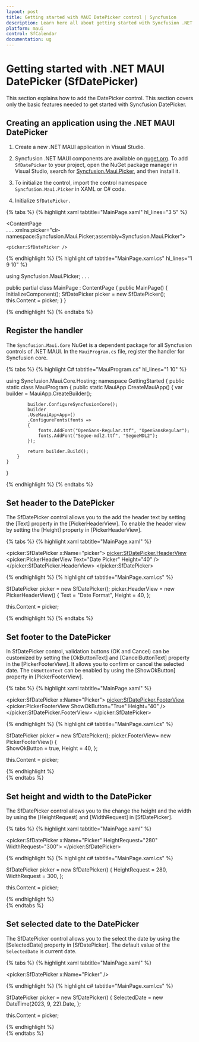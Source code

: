 ```yaml
---
layout: post
title: Getting started with MAUI DatePicker control | Syncfusion
description: Learn here all about getting started with Syncfusion .NET MAUI DatePicker (SfDatePicker) control and its basic features.
platform: maui
control: SfCalendar
documentation: ug
---
```


# Getting started with .NET MAUI DatePicker (SfDatePicker)
This section explains how to add the DatePicker control. This section covers only the basic features needed to get started with Syncfusion DatePicker.

## Creating an application using the .NET MAUI DatePicker

1. Create a new .NET MAUI application in Visual Studio.

2. Syncfusion .NET MAUI components are available on [nuget.org](https://www.nuget.org/). To add `SfDatePicker` to your project, open the NuGet package manager in Visual Studio, search for [Syncfusion.Maui.Picker](https://www.nuget.org/packages/Syncfusion.Maui.Picker), and then install it.

3. To initialize the control, import the control namespace `Syncfusion.Maui.Picker` in XAML or C# code.

4. Initialize `SfDatePicker.`

{% tabs %}
{% highlight xaml tabtitle="MainPage.xaml" hl_lines="3 5" %}

<ContentPage   
    . . .
    xmlns:picker="clr-namespace:Syncfusion.Maui.Picker;assembly=Syncfusion.Maui.Picker">

    <picker:SfDatePicker />
</ContentPage>

{% endhighlight %}
{% highlight c# tabtitle="MainPage.xaml.cs" hl_lines="1 9 10" %}

using Syncfusion.Maui.Picker;
. . .

public partial class MainPage : ContentPage
{
    public MainPage()
    {
        InitializeComponent();
        SfDatePicker picker = new SfDatePicker();
        this.Content = picker;
    }
}

{% endhighlight %}
{% endtabs %}

## Register the handler

The `Syncfusion.Maui.Core` NuGet is a dependent package for all Syncfusion controls of .NET MAUI. In the `MauiProgram.cs` file, register the handler for Syncfusion core.

{% tabs %}
{% highlight C# tabtitle="MauiProgram.cs" hl_lines="1 10" %}

using Syncfusion.Maui.Core.Hosting;
namespace GettingStarted
{
    public static class MauiProgram
    {
        public static MauiApp CreateMauiApp()
        {
            var builder = MauiApp.CreateBuilder();

            builder.ConfigureSyncfusionCore();
            builder
            .UseMauiApp<App>()
            .ConfigureFonts(fonts =>
            {
                fonts.AddFont("OpenSans-Regular.ttf", "OpenSansRegular");
                fonts.AddFont("Segoe-mdl2.ttf", "SegoeMDL2");
            });

            return builder.Build();
        }
    }
}

{% endhighlight %}
{% endtabs %}

## Set header to the DatePicker

The SfDatePicker control allows you to the add the header text by setting the [Text] property in the [PickerHeaderView]. To enable the header view by setting the [Height] property in [PickerHeaderView].

{% tabs %}
{% highlight xaml tabtitle="MainPage.xaml" %}

<picker:SfDatePicker x:Name="picker">
    <picker:SfDatePicker.HeaderView>
        <picker:PickerHeaderView Text="Date Picker" Height="40" />
    </picker:SfDatePicker.HeaderView>
</picker:SfDatePicker>

{% endhighlight %}
{% highlight c# tabtitle="MainPage.xaml.cs" %}

SfDatePicker picker = new SfDatePicker();
picker.HeaderView = new PickerHeaderView()
{
    Text = "Date Format",
    Height = 40,
};

this.Content = picker;

{% endhighlight %}
{% endtabs %}

## Set footer to the DatePicker

In SfDatePicker control, validation buttons (OK and Cancel) can be customized by setting the [OkButtonText] and [CancelButtonText] property in the [PickerFooterView]. It allows you to confirm or cancel the selected date.  The `OkButtonText` can be enabled by using the [ShowOkButton] property in [PickerFooterView].

{% tabs %}
{% highlight xaml tabtitle="MainPage.xaml" %}

<picker:SfDatePicker x:Name="Picker">
    <picker:SfDatePicker.FooterView>
        <picker:PickerFooterView ShowOkButton="True" Height="40" />
    </picker:SfDatePicker.FooterView>
</picker:SfDatePicker>

{% endhighlight %}
{% highlight c# tabtitle="MainPage.xaml.cs" %}

SfDatePicker picker = new SfDatePicker();
picker.FooterView= new PickerFooterView()
{  
    ShowOkButton = true,
    Height = 40,
};

this.Content = picker;

{% endhighlight %}  
{% endtabs %}

## Set height and width to the DatePicker

The SfDatePicker control allows you to the change the height and the width by using the [HeightRequest] and [WidthRequest] in [SfDatePicker].

{% tabs %}
{% highlight xaml tabtitle="MainPage.xaml" %}

<picker:SfDatePicker x:Name="Picker" 
                    HeightRequest="280" 
                    WidthRequest="300">
</picker:SfDatePicker>

{% endhighlight %}
{% highlight c# tabtitle="MainPage.xaml.cs" %}

SfDatePicker picker = new SfDatePicker()
{
    HeightRequest = 280,
    WidthRequest = 300,
};

this.Content = picker;

{% endhighlight %}  
{% endtabs %}

## Set selected date to the DatePicker

The SfDatePicker control allows you to the select the date by using the [SelectedDate] property in [SfDatePicker]. The default value of the `SelectedDate` is current date.

{% tabs %}
{% highlight xaml tabtitle="MainPage.xaml" %}

<picker:SfDatePicker x:Name="Picker" />

{% endhighlight %}
{% highlight c# tabtitle="MainPage.xaml.cs" %}

SfDatePicker picker = new SfDatePicker()
{
    SelectedDate = new DateTime(2023, 9, 22).Date,
};

this.Content = picker;

{% endhighlight %}  
{% endtabs %}